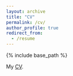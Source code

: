 ```yaml
---
layout: archive
title: "CV"
permalink: /cv/
author_profile: true
redirect_from:
  - /resume
---
```


{% include base_path %}

My [CV](http://ruihongqiu.github.io/files/cv_english.pdf).